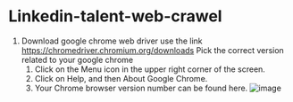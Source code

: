 # Linkedin-talent-web-crawel
1. Download google chrome web driver use the link
https://chromedriver.chromium.org/downloads
   Pick the correct version related to your google chrome
      1. Click on the Menu icon in the upper right corner of the screen.
      2. Click on Help, and then About Google Chrome.
      3. Your Chrome browser version number can be found here.
      ![image](https://user-images.githubusercontent.com/46506718/118541122-357cf300-b706-11eb-8d18-aa707a523031.png)
      
